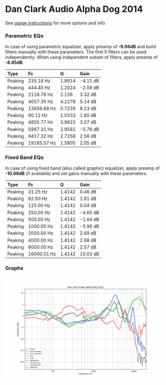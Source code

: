 # Dan Clark Audio Alpha Dog 2014
See [usage instructions](https://github.com/jaakkopasanen/AutoEq#usage) for more options and info.

### Parametric EQs
In case of using parametric equalizer, apply preamp of **-9.06dB** and build filters manually
with these parameters. The first 5 filters can be used independently.
When using independent subset of filters, apply preamp of **-8.85dB**.

| Type    | Fc          |      Q | Gain     |
|:--------|:------------|:-------|:---------|
| Peaking | 235.18 Hz   | 1.8914 | -4.11 dB |
| Peaking | 444.40 Hz   | 1.2024 | -2.59 dB |
| Peaking | 2118.78 Hz  | 2.126  | 3.32 dB  |
| Peaking | 4057.35 Hz  | 4.2278 | 5.14 dB  |
| Peaking | 13656.88 Hz | 0.7239 | 8.23 dB  |
| Peaking | 60.12 Hz    | 1.0333 | 1.80 dB  |
| Peaking | 4855.77 Hz  | 3.9823 | 3.07 dB  |
| Peaking | 5967.31 Hz  | 2.9561 | -5.76 dB |
| Peaking | 9417.32 Hz  | 2.7258 | 2.56 dB  |
| Peaking | 19185.57 Hz | 1.5805 | 2.05 dB  |

### Fixed Band EQs
In case of using fixed band (also called graphic) equalizer, apply preamp of **-10.68dB**
(if available) and set gains manually with these parameters.

| Type    | Fc          |      Q | Gain     |
|:--------|:------------|:-------|:---------|
| Peaking | 31.25 Hz    | 1.4142 | 0.48 dB  |
| Peaking | 62.50 Hz    | 1.4142 | 1.91 dB  |
| Peaking | 125.00 Hz   | 1.4142 | 0.04 dB  |
| Peaking | 250.00 Hz   | 1.4142 | -4.65 dB |
| Peaking | 500.00 Hz   | 1.4142 | -1.64 dB |
| Peaking | 1000.00 Hz  | 1.4142 | -0.96 dB |
| Peaking | 2000.00 Hz  | 1.4142 | 2.69 dB  |
| Peaking | 4000.00 Hz  | 1.4142 | 2.68 dB  |
| Peaking | 8000.00 Hz  | 1.4142 | 2.57 dB  |
| Peaking | 16000.01 Hz | 1.4142 | 10.03 dB |

### Graphs
![](./Dan%20Clark%20Audio%20Alpha%20Dog%202014.png)